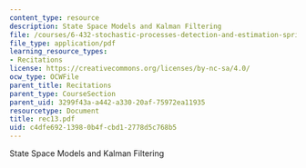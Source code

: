 ```yaml
---
content_type: resource
description: State Space Models and Kalman Filtering
file: /courses/6-432-stochastic-processes-detection-and-estimation-spring-2004/c4dfe69213980b4fcbd12778d5c768b5_rec13.pdf
file_type: application/pdf
learning_resource_types:
- Recitations
license: https://creativecommons.org/licenses/by-nc-sa/4.0/
ocw_type: OCWFile
parent_title: Recitations
parent_type: CourseSection
parent_uid: 3299f43a-a442-a330-20af-75972ea11935
resourcetype: Document
title: rec13.pdf
uid: c4dfe692-1398-0b4f-cbd1-2778d5c768b5
---
```

State Space Models and Kalman Filtering